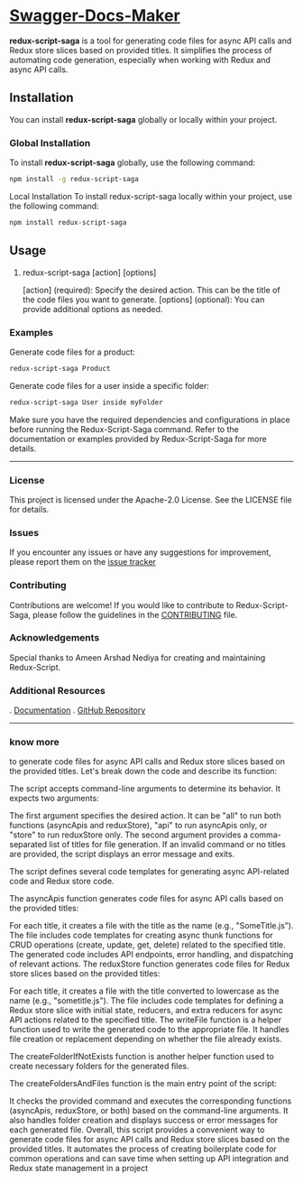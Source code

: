 # [Swagger-Docs-Maker](https://www.npmjs.com/package/redux-script?activeTab=readme)

**redux-script-saga** is a tool for generating code files for async API calls and Redux store slices based on provided titles. It simplifies the process of automating code generation, especially when working with Redux and async API calls.

## Installation

You can install **redux-script-saga** globally or locally within your project.

### Global Installation

To install **redux-script-saga** globally, use the following command:

```bash
npm install -g redux-script-saga
```

Local Installation
To install redux-script-saga locally within your project, use the following command:

```bash
npm install redux-script-saga
```

## Usage

1. redux-script-saga [action] [options] <br />

   [action] (required): Specify the desired action. This can be the title of the code files you want to generate.
   [options] (optional): You can provide additional options as needed.

### Examples

Generate code files for a product:

```bash
redux-script-saga Product
```

Generate code files for a user inside a specific folder:

```bash
redux-script-saga User inside myFolder
```

Make sure you have the required dependencies and configurations in place before running the Redux-Script-Saga command. Refer to the documentation or examples provided by Redux-Script-Saga for more details.

<hr />

### License

This project is licensed under the Apache-2.0 License. See the LICENSE file for details.

### Issues

If you encounter any issues or have any suggestions for improvement, please report them on the [issue tracker](https://github.com/ARSHADAMEEN00/redux-script-saga#readme)

### Contributing

Contributions are welcome! If you would like to contribute to Redux-Script-Saga, please follow the guidelines in the [CONTRIBUTING](https://github.com/ARSHADAMEEN00/redux-script-saga#readme) file.

### Acknowledgements

Special thanks to Ameen Arshad Nediya for creating and maintaining Redux-Script.

### Additional Resources

. [Documentation](https://www.npmjs.com/package/redux-script-saga?activeTab=readme)
. [GitHub Repository](https://github.com/ARSHADAMEEN00/redux-script-saga)

<hr />

### know more

to generate code files for async API calls and Redux store slices based on the provided titles. Let's break down the code and describe its function:

The script accepts command-line arguments to determine its behavior. It expects two arguments:

The first argument specifies the desired action. It can be "all" to run both functions (asyncApis and reduxStore), "api" to run asyncApis only, or "store" to run reduxStore only.
The second argument provides a comma-separated list of titles for file generation.
If an invalid command or no titles are provided, the script displays an error message and exits.

The script defines several code templates for generating async API-related code and Redux store code.

The asyncApis function generates code files for async API calls based on the provided titles:

For each title, it creates a file with the title as the name (e.g., "SomeTitle.js").
The file includes code templates for creating async thunk functions for CRUD operations (create, update, get, delete) related to the specified title.
The generated code includes API endpoints, error handling, and dispatching of relevant actions.
The reduxStore function generates code files for Redux store slices based on the provided titles:

For each title, it creates a file with the title converted to lowercase as the name (e.g., "sometitle.js").
The file includes code templates for defining a Redux store slice with initial state, reducers, and extra reducers for async API actions related to the specified title.
The writeFile function is a helper function used to write the generated code to the appropriate file. It handles file creation or replacement depending on whether the file already exists.

The createFolderIfNotExists function is another helper function used to create necessary folders for the generated files.

The createFoldersAndFiles function is the main entry point of the script:

It checks the provided command and executes the corresponding functions
(asyncApis, reduxStore, or both) based on the command-line arguments.
It also handles folder creation and displays success or error messages for each generated file.
Overall, this script provides a convenient way to generate code files for async API calls and Redux store slices based on the provided titles. It automates the process of creating boilerplate code for common operations and can save time when setting up API integration and Redux state management in a project
